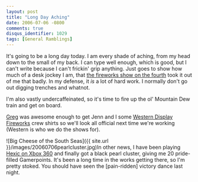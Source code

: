 ```yaml
---
layout: post
title: "Long Day Aching"
date: 2006-07-06 -0800
comments: true
disqus_identifier: 1029
tags: [General Ramblings]
---
```

It's going to be a long day today. I am every shade of aching, from my
head down to the small of my back. I can type well enough, which is
good, but I can't write because I can't frickin' grip anything. Just
goes to show how much of a desk jockey I am, that [the fireworks show on
the fourth](/archive/2006/07/05/fireworks-and-wastewater-treatment.aspx)
took it out of me that badly. In my defense, it *is* a lot of hard work.
I normally don't go out digging trenches and whatnot.

 I'm also vastly undercaffeinated, so it's time to fire up the ol'
Mountain Dew train and get on board.

 [Greg](http://www.greghughes.net) was awesome enough to get Jenn and I
some [Western Display Fireworks](http://www.westerndisplay.com/) crew
shirts so we'll look all official next time we're working (Western is
who we do the shows for).

 ![Big Cheese of the South
Seas]({{ site.url }}/images/20060706pearlcluster.jpg)In
other news, I have been playing [Hexic on Xbox
360](http://www.xbox.com/en-US/games/h/hexichdlivearcadexbox360/) and
finally got a black pearl cluster, giving me 20 pride-filled
Gamerpoints. It's been a long time in the works getting there, so I'm
pretty stoked. You should have seen the [pain-ridden] victory dance last
night.
